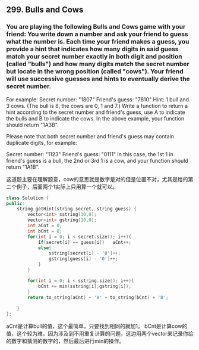## 299. Bulls and Cows ##
### You are playing the following Bulls and Cows game with your friend: You write down a number and ask your friend to guess what the number is. Each time your friend makes a guess, you provide a hint that indicates how many digits in said guess match your secret number exactly in both digit and position (called "bulls") and how many digits match the secret number but locate in the wrong position (called "cows"). Your friend will use successive guesses and hints to eventually derive the secret number. ###

For example:
Secret number:  "1807"
Friend's guess: "7810"
Hint: 1 bull and 3 cows. (The bull is 8, the cows are 0, 1 and 7.)
Write a function to return a hint according to the secret number and friend's guess, use A to indicate the bulls and B to indicate the cows. In the above example, your function should return "1A3B".

Please note that both secret number and friend's guess may contain duplicate digits, for example:

Secret number:  "1123"
Friend's guess: "0111"
In this case, the 1st 1 in friend's guess is a bull, the 2nd or 3rd 1 is a cow, and your function should return "1A1B". 

这道题主要在理解题意，cow的意思就是数字是对的但是位置不对，尤其是给的第二个例子，后面两个1实际上只用算一个就可以。
```cpp
class Solution {
public:
    string getHint(string secret, string guess) {
        vector<int> sstring(10,0);
        vector<int> gstring(10,0);
        int aCnt = 0;
        int bCnt = 0;
        for(int i = 0; i < secret.size(); i++){
            if(secret[i] == guess[i])   aCnt++;
            else{
                sstring[secret[i] - '0']++;
                gstring[guess[i] - '0']++;
            }
        }

        for(int i = 0; i < sstring.size(); i++){
            bCnt += min(sstring[i],gstring[i]);
        }
        return to_string(aCnt) + 'A' + to_string(bCnt) + 'B';
        
    }
};
```
aCnt是计算bull的值，这个最简单，只要找到相同的就加1。
bCnt是计算cow的值，这个较为难，因为涉及到不用重复计算的问题，这边用两个vector来记录你给的数字和猜测的数字的，然后最后进行min的操作。